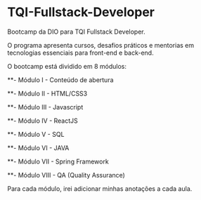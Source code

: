 # TQI-Fullstack-Developer
Bootcamp da DIO para TQI Fullstack Developer. 

O programa apresenta cursos, desafios práticos e mentorias em tecnologias essenciais para front-end e back-end.

O bootcamp está dividido em 8 módulos:

**- Módulo I - Conteúdo de abertura

**- Módulo II - HTML/CSS3

**- Módulo III - Javascript

**- Módulo IV - ReactJS

**- Módulo V - SQL

**- Módulo VI - JAVA

**- Módulo VII - Spring Framework

**- Módulo VIII - QA (Quality Assurance)

Para cada módulo, irei adicionar minhas anotações a cada aula.
